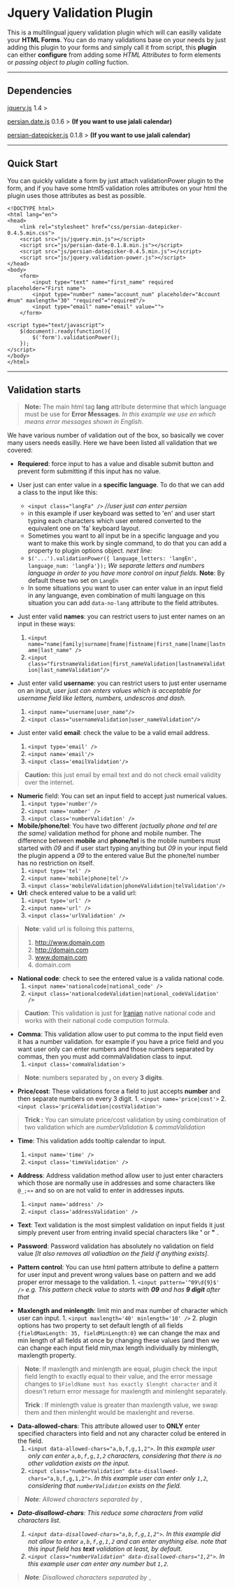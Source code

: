 Jquery Validation Plugin
====================


This is a multilingual jquery validation plugin which will can easilly validate your **HTML Forms**. You can do many validations base on your needs by just adding this plugin to your forms and simply call it from script, this **plugin** can either **configure** from adding some <i>HTML Attributes</i> to form elements or <i>passing object to plugin calling</i> fuction.

----------
Dependencies
--------------------
[jquery.js](http://jquery.org/) 1.4 >

[persian.date.js](http://babakhani.github.io/PersianWebToolkit/doc/persiandate/0.1.8/) 0.1.6 > **(If you want to use jalali calendar)**

[persian-datepicker.js](http://babakhani.github.io/PersianWebToolkit/doc/datepicker/0.4.5/) 0.1.8 > **(If you want to use jalali calendar)**


----------
Quick Start
----------------

You can quickly validate a form by just attach validationPower plugin to the form, and if you have some html5 validation roles attributes on your html the plugin uses those attributes as best as possible.

    <!DOCTYPE html>
    <html lang="en">
    <head>
    	<link rel="stylesheet" href="css/persian-datepicker-0.4.5.min.css">
    	<script src="js/jquery.min.js"></script>
		<script src="js/persian-date-0.1.8.min.js"></script>
		<script src="js/persian-datepicker-0.4.5.min.js"></script>
		<script src="js/jquery.validation-power.js"></script>
    </head>
    <body>
	    <form>
		    <input type="text" name="first_name" required placeholder="First name">
		    <input type="number" name="account_num" placeholder="Account #num" maxlength="30" "required"="required"/>
		    <input type="email" name="email" value="">
	    </form>

	<script type="text/javascript">
		$(document).ready(function(){
			$('form').validationPower();
		});
	</script>
    </body>
    </html>


----------
Validation starts
-------------------------
> **Note:** The main html tag **lang** attribute determine that which language must be use for **Error Messages**. *In this example we use en which means error messages shown in English*.

We have various number of validation out of the box, so basically we cover many users needs easilly.
Here we have been listed all validation that we covered:

 - **Requiered**: force input to has a value and disable submit button and prevent form submitting if this input has no value.

 - User just can enter value in a **specific language**. To do that we can add a class to the input like this:
	 - `<input class="langFa" />` <i>//user just can enter persian</i>
	 - in this example if user keyboard was setted to 'en' and user start typing each characters which user entered converted to the equivalent one on 'fa' keyboard layout.
	 - Sometimes you want to all input be in a specific language and you want to make this work by single command, to do that you can add a property to plugin options object. <i>next line:</i>
	 - `$('...').validationPower({ language_letters: 'langEn', language_num: 'langFa'});` <i>We separate letters and numbers language in order to you have more control on input fields.</i> **Note**: By default these two set on `LangEn`
	 - In some situations you want to user can enter value in an input field in any languange, even combination of multi language on this situation you can add `data-no-lang` attribute to the field attributes.

 - Just enter valid **names**: you can restrict users to just enter names on an input in these ways:
	 1. `<input name="name|family|surname|fname|fistname|first_name|lname|lastname|last_name" />`
	 2. `<input class="firstnameValidation|first_nameValidation|lastnameValidation|last_nameValidation"/>`

 - Just enter valid **username**: you can restrict users to just enter username on an input, <i>user just can enters values which is acceptable for username field like letters, numbers, undescros and dash</i>.
	 1. `<input name="username|user_name"/>`
	 2. `<input class="usernameValidation|user_nameValidation"/>`

 - Just enter valid **email**: check the value to be a valid email address.
	 1. `<input type='email' />`
	 2. `<input name='email'/>`
	 3. `<input class='emailValidation'/>`

> **Caution:** this just email by email text and  do not check email validity over the internet.

 - **Numeric** field: You can set an input field to accept just numerical values.
	1. `<input type='number'/>`
	2. `<input name='number' />`
	3. `<input class='numberValidation' />`
 - **Mobile/phone/tel**:  You have two different <i>(actually phone and tel are the same)</i> validation method for phone and mobile number. The difference between **mobile** and **phone/tel** is the mobile numbers must started with <i>09</i> and if user start typing anything but <i>09</i> in your input field the plugin append a <i>09</i> to the entered value But the phone/tel number has no restriction on itself.
	 1. `<input type='tel' />`
	 2. `<input name='mobile|phone|tel'/>`
	 3. `<input class='mobileValidation|phoneValidation|telValidation'/>`
 - **Url**: check entered value to be a valid url:
	 1. `<input type='url' />`
	 2. `<input name='url' />`
	 3. `<input class='urlValidation' />`


> **Note**: valid url is folloing this patterns,
> 1. http://www.domain.com
> 2. http://domain.com
> 3. www.domain.com
> 4. domain.com

 - **National code**:  check to see the entered value is a valida national code.
 	 1. `<input name='nationalcode|national_code' />`
 	 2. `<input class='nationalcodeValidation|national_codeValidation' />`

> **Caution**: This validation is just for [Iranian](https://en.wikipedia.org/wiki/Iran) native national code and works with their national code compution formula.

- **Comma**: This validation allow user to put comma to the input field even it has a number validation. for example if you have a price field and you want user only can enter numbers and those numbers separated by commas, then you must add commaValidation class to input.
	1. `<input class='commaValidation'>`

> **Note**: numbers separated by **,** on every **3 digits**.

 - **Price/cost**: These validations force a field to just accepts **number** and then separate numbers on every 3 digit.
		1. `<input name='price|cost'>`
		2. `<input class='priceValidation|costValidation'>`

> **Trick <i class='icon-magic'></i>:** You can simulate price/cost validation by using  combination of two validation which are <i>numberValidation</i> & <i>commaValidation</i>

 - **Time**: This validation adds tooltip calendar to input.
	 1. `<input name='time' />`
	 2. `<input class='timeValidation' />`

 - **Address**:  Address validation method allow user to just enter characters which those are normally use in addresses and some characters like `@_;«»` and so on are not valid to enter in addresses inputs.
	 1. `<input name='address' />`
	 2. `<input class='addressValidation' />`

 - **Text**: Text validation is the most simplest validation on input fields it just simply prevent user from entring invalid special characters like **'** or  **"** .

 - **Password**: Password validation has absolutely no validation on field value <i>[It also removes all valiadtion on the field if anything exists]</i>.
 - **Pattern control**: You can use html pattern attribute to define a pattern for user input and prevent wrong values base on pattern and we add proper error message to the validation.
	 	 1. `<input pattern='^09\d{9}$' />` <i>e.g. This pattern check value to starts with **09** and has **9 digit** after that</i>

 - **Maxlength and minlength**: limit min and max number of character which user can input.
		 1. `<input maxlength='40' minlength='10' />`
		 2. plugin options has two property to set default length of all fields `{fieldMaxLength: 35, fieldMinLength:0}` we can change the max and min length of all fields at once by changing these values (and then we can change each input field min,max length individually by minlength, maxlength property.

> **Note**: If maxlength and minlength are equal, plugin check the input field length to exactly equal to their value, and the error message changes to `$FieldName must has exactly $lenght character` and it doesn't return error message for maxlength and minlenght separately.
>
> **Trick <i class='icon-magic'></i>**: If minlength value is greater than maxlength value, we swap them and then minlenght would be maxlenght and reverse.

 - **Data-allowed-chars**:  This attribute allowed user to **ONLY** enter specified characters into field and not any character colud be entered in the field.
	 1. `<input data-allowed-chars="a,b,f,g,1,2">`. <i>In this example user only can enter `a,b,f,g,1,2` characters, considering that there is no other validation exists on the input.</i>
	 2. `<input class="numberValidation" data-disallowed-chars="a,b,f,g,1,2">`. <i>In this example user can enter only `1,2`, considering that `numberValidation` exists on the field.

> **Note**: Allowed characters separated by `,`

 - **Data-disallowd-chars**: This reduce some characters from valid characters list.

	 1. `<input data-disallowed-chars="a,b,f,g,1,2">`. <i>In this example did not allow to enter `a,b,f,g,1,2` and can enter anything else.</i> note that this input field has **text** validation at least, by default.
	 2. `<input class="numberValidation" data-disallowed-chars="1,2">`. <i>In this example user can enter any number but `1,2`.</i>
> **Note**: Disallowed characters separated by `,`
